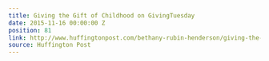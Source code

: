 ```yaml
---
title: Giving the Gift of Childhood on GivingTuesday
date: 2015-11-16 00:00:00 Z
position: 81
link: http://www.huffingtonpost.com/bethany-rubin-henderson/giving-the-gift-of-childh_b_8555710.html?1447680249
source: Huffington Post
---
```


